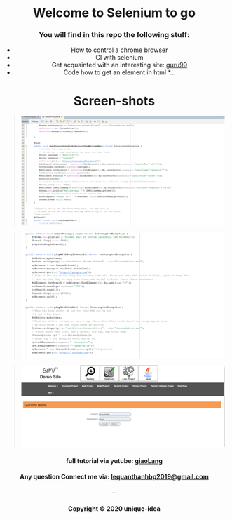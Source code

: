 <div align="center">

# Welcome to Selenium to go


### You will find in this repo the following stuff:


* How to control a chrome browser 
* CI with selenium
* Get acquainted with an interesting site: [guru99](https://demo.guru99.com/v4/)
* Code how to get an element in html 
*...

</div>

<div align="center">


# Screen-shots


> ![selenium to go](https://github.com/unique-idea/selenium-2-go/blob/main/screen-shot/Screenshot%202022-12-01%20135448.png)

> ![selenium to go](https://github.com/unique-idea/selenium-2-go/blob/main/screen-shot/Screenshot%202022-12-01%20135538.png)

>  ![selenium to go](https://github.com/unique-idea/selenium-2-go/blob/main/screen-shot/Screenshot%202022-12-01%20135734.png)
>>


#### full tutorial via yutube: [giaoLang](https://www.youtube.com/@giaolang)

#### Any question Connect me via: lequanthanhbp2019@gmail.com

--

#### Copyright &#169; 2020 unique-idea


</div>